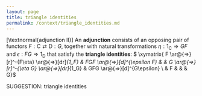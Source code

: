 ```yaml
---
layout: page
title: triangle identities
permalink: /context/triangle_identities.md
---
```

[\textnormal{adjunction II}] An **adjunction** consists of an opposing pair of functors $F : \mathsf{C} \rightleftarrows \mathsf{D} : G$, together with natural transformations $\eta : 1_\mathsf{C} \Rightarrow GF$ and $\epsilon : FG \Rightarrow 1_\mathsf{D}$ that satisfy the **triangle identities**:
$ \xymatrix{ F \ar@{=>}[r]^-{F\eta} \ar@{=>}[dr]_{1_F} & FGF \ar@{=>}[d]^{\epsilon F}  & & G \ar@{=>}[r]^-{\eta G} \ar@{=>}[dr]_{1_G} & GFG \ar@{=>}[d]^{G\epsilon} \\ & F & & & G}$


SUGGESTION: triangle identities